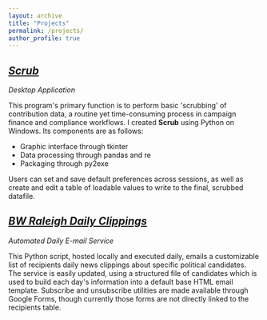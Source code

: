 ```yaml
---
layout: archive
title: "Projects"
permalink: /projects/
author_profile: true
---
```

<h2><i><a href="" target="_blank">Scrub</a></i></h2>

*Desktop Application*

This program's primary function is to perform basic 'scrubbing' of contribution data, a routine yet time-consuming process in campaign finance and compliance workflows. I created **Scrub** using Python on Windows. Its components are as follows:

+ Graphic interface through tkinter
+ Data processing through pandas and re
+ Packaging through py2exe

Users can set and save default preferences across sessions, as well as create and edit a table of loadable values to write to the final, scrubbed datafile. 

<h2><i><a href="" target="_blank">BW Raleigh Daily Clippings</a></i></h2>

*Automated Daily E-mail Service*

This Python script, hosted locally and executed daily, emails a customizable list of recipients daily news clippings about specific political candidates. The service is easily updated, using a structured file of candidates which is used to build each day's information into a default base HTML email template. Subscribe and unsubscribe utilities are made available through Google Forms, though currently those forms are not directly linked to the recipients table.

